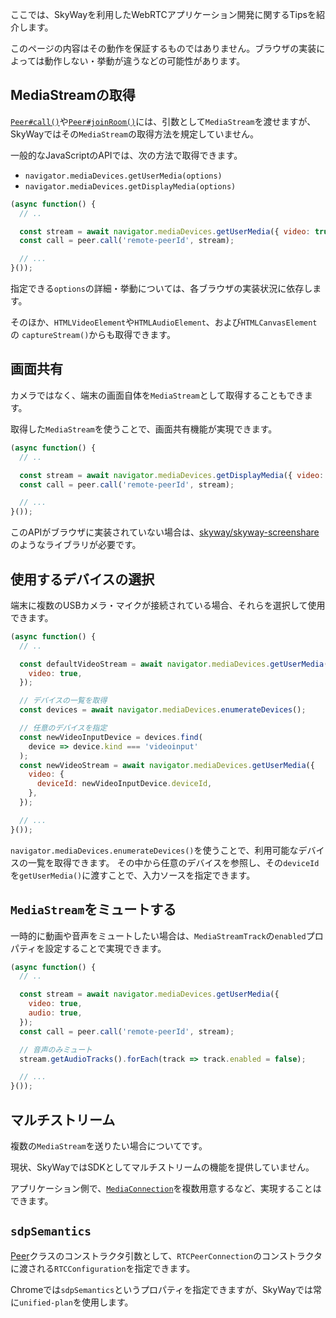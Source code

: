 ここでは、SkyWayを利用したWebRTCアプリケーション開発に関するTipsを紹介します。

このページの内容はその動作を保証するものではありません。ブラウザの実装によっては動作しない・挙動が違うなどの可能性があります。

## MediaStreamの取得

[`Peer#call()`](../peer#callpeerid-stream-options)や[`Peer#joinRoom()`](../peer#joinroomroomname-roomoptions)には、引数として`MediaStream`を渡せますが、SkyWayではその`MediaStream`の取得方法を規定していません。

一般的なJavaScriptのAPIでは、次の方法で取得できます。

- `navigator.mediaDevices.getUserMedia(options)`
- `navigator.mediaDevices.getDisplayMedia(options)`

```js
(async function() {
  // ..

  const stream = await navigator.mediaDevices.getUserMedia({ video: true });
  const call = peer.call('remote-peerId', stream);

  // ...
}());
```

指定できる`options`の詳細・挙動については、各ブラウザの実装状況に依存します。

そのほか、`HTMLVideoElement`や`HTMLAudioElement`、および`HTMLCanvasElement`の
`captureStream()`からも取得できます。

## 画面共有

カメラではなく、端末の画面自体を`MediaStream`として取得することもできます。

取得した`MediaStream`を使うことで、画面共有機能が実現できます。

```js
(async function() {
  // ..

  const stream = await navigator.mediaDevices.getDisplayMedia({ video: true });
  const call = peer.call('remote-peerId', stream);

  // ...
}());
```

このAPIがブラウザに実装されていない場合は、[skyway/skyway-screenshare](https://github.com/skyway/skyway-screenshare)のようなライブラリが必要です。

## 使用するデバイスの選択

端末に複数のUSBカメラ・マイクが接続されている場合、それらを選択して使用できます。

```js
(async function() {
  // ..

  const defaultVideoStream = await navigator.mediaDevices.getUserMedia({
    video: true,
  });

  // デバイスの一覧を取得
  const devices = await navigator.mediaDevices.enumerateDevices();

  // 任意のデバイスを指定
  const newVideoInputDevice = devices.find(
    device => device.kind === 'videoinput'
  );
  const newVideoStream = await navigator.mediaDevices.getUserMedia({
    video: {
      deviceId: newVideoInputDevice.deviceId,
    },
  });

  // ...
}());
```

`navigator.mediaDevices.enumerateDevices()`を使うことで、利用可能なデバイスの一覧を取得できます。
その中から任意のデバイスを参照し、その`deviceId`を`getUserMedia()`に渡すことで、入力ソースを指定できます。

## `MediaStream`をミュートする

一時的に動画や音声をミュートしたい場合は、`MediaStreamTrack`の`enabled`プロパティを設定することで実現できます。

```js
(async function() {
  // ..

  const stream = await navigator.mediaDevices.getUserMedia({
    video: true,
    audio: true,
  });
  const call = peer.call('remote-peerId', stream);

  // 音声のみミュート
  stream.getAudioTracks().forEach(track => track.enabled = false);

  // ...
}());
```

## マルチストリーム

複数の`MediaStream`を送りたい場合についてです。

現状、SkyWayではSDKとしてマルチストリームの機能を提供していません。

アプリケーション側で、[`MediaConnection`](../mediaconnection)を複数用意するなど、実現することはできます。

## `sdpSemantics`

[Peer](../peer/#options-object)クラスのコンストラクタ引数として、`RTCPeerConnection`のコンストラクタに渡される`RTCConfiguration`を指定できます。

Chromeでは`sdpSemantics`というプロパティを指定できますが、SkyWayでは常に`unified-plan`を使用します。
